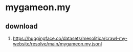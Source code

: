 # mygameon.my

## download

1. https://huggingface.co/datasets/mesolitica/crawl-my-website/resolve/main/mygameon.my.jsonl